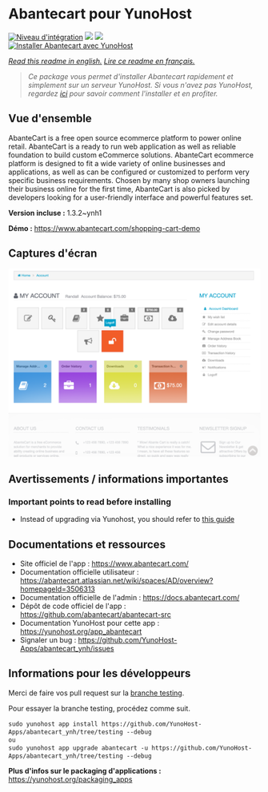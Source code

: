 # Abantecart pour YunoHost

[![Niveau d'intégration](https://dash.yunohost.org/integration/abantecart.svg)](https://dash.yunohost.org/appci/app/abantecart) ![](https://ci-apps.yunohost.org/ci/badges/abantecart.status.svg) ![](https://ci-apps.yunohost.org/ci/badges/abantecart.maintain.svg)  
[![Installer Abantecart avec YunoHost](https://install-app.yunohost.org/install-with-yunohost.svg)](https://install-app.yunohost.org/?app=abantecart)

*[Read this readme in english.](./README.md)*
*[Lire ce readme en français.](./README_fr.md)*

> *Ce package vous permet d'installer Abantecart rapidement et simplement sur un serveur YunoHost.
Si vous n'avez pas YunoHost, regardez [ici](https://yunohost.org/#/install) pour savoir comment l'installer et en profiter.*

## Vue d'ensemble

AbanteCart is a free open source ecommerce platform to power online retail. AbanteCart is a ready to run web application as well as reliable foundation to build custom eCommerce solutions. AbanteCart ecommerce platform is designed to fit a wide variety of online businesses and applications, as well as can be configured or customized to perform very specific business requirements. Chosen by many shop owners launching their business online for the first time, AbanteCart is also picked by developers looking for a user-friendly interface and powerful features set.


**Version incluse :** 1.3.2~ynh1

**Démo :** https://www.abantecart.com/shopping-cart-demo

## Captures d'écran

![](./doc/screenshots/dashboard.png)

## Avertissements / informations importantes

### Important points to read before installing

- Instead of upgrading via Yunohost, you should refer to [this guide](https://abantecart.atlassian.net/wiki/spaces/AD/pages/5275676/Upgrade+manually)
## Documentations et ressources

* Site officiel de l'app : https://www.abantecart.com/
* Documentation officielle utilisateur : https://abantecart.atlassian.net/wiki/spaces/AD/overview?homepageId=3506313
* Documentation officielle de l'admin : https://docs.abantecart.com/
* Dépôt de code officiel de l'app : https://github.com/abantecart/abantecart-src
* Documentation YunoHost pour cette app : https://yunohost.org/app_abantecart
* Signaler un bug : https://github.com/YunoHost-Apps/abantecart_ynh/issues

## Informations pour les développeurs

Merci de faire vos pull request sur la [branche testing](https://github.com/YunoHost-Apps/abantecart_ynh/tree/testing).

Pour essayer la branche testing, procédez comme suit.
```
sudo yunohost app install https://github.com/YunoHost-Apps/abantecart_ynh/tree/testing --debug
ou
sudo yunohost app upgrade abantecart -u https://github.com/YunoHost-Apps/abantecart_ynh/tree/testing --debug
```

**Plus d'infos sur le packaging d'applications :** https://yunohost.org/packaging_apps